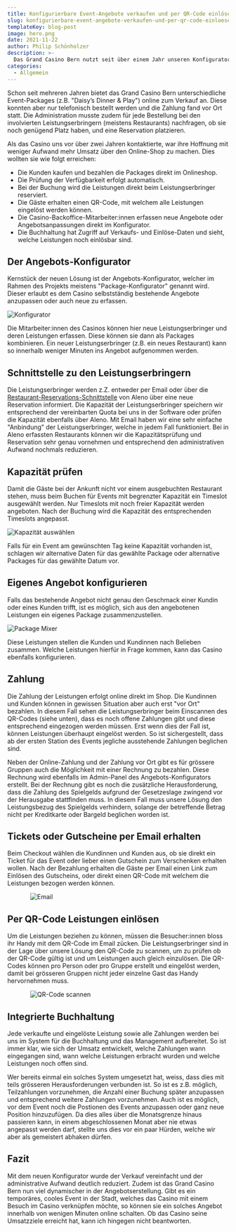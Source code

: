 ```yaml
---
title: Konfigurierbare Event-Angebote verkaufen und per QR-Code einlösen
slug: konfigurierbare-event-angebote-verkaufen-und-per-qr-code-einloesen
templateKey: blog-post
image: hero.png
date: 2021-11-22
author: Philip Schönholzer
description: >-
  Das Grand Casino Bern nutzt seit über einem Jahr unseren Konfigurator, um Event-Packages online anzubieten und per QR-Code einzulösen. Da dies eine spannende Lösung ist, wollen wir diese her etwas genauer vorstellen.
categories:
  - Allgemein
---
```


Schon seit mehreren Jahren bietet das Grand Casino Bern unterschiedliche Event-Packages (z.B. "Daisy’s Dinner & Play") online zum Verkauf an. Diese konnten aber nur telefonisch bestellt werden und die Zahlung fand vor Ort statt. Die Administration musste zudem für jede Bestellung bei den involvierten Leistungserbringern (meistens Restaurants) nachfragen, ob sie noch genügend Platz haben, und eine Reservation platzieren.

Als das Casino uns vor über zwei Jahren kontaktierte, war ihre Hoffnung mit weniger Aufwand mehr Umsatz über den Online-Shop zu machen. Dies wollten sie wie folgt erreichen:

- Die Kunden kaufen und bezahlen die Packages direkt im Onlineshop.
- Die Prüfung der Verfügbarkeit erfolgt automatisch.
- Bei der Buchung wird die Leistungen direkt beim Leistungserbringer reserviert.
- Die Gäste erhalten einen QR-Code, mit welchem alle Leistungen eingelöst werden können.
- Die Casino-Backoffice-Mitarbeiter:innen erfassen neue Angebote oder Angebotsanpassungen direkt im Konfigurator.
- Die Buchhaltung hat Zugriff auf Verkaufs- und Einlöse-Daten und sieht, welche Leistungen noch einlösbar sind.

## Der Angebots-Konfigurator

Kernstück der neuen Lösung ist der Angebots-Konfigurator, welcher im Rahmen des Projekts meistens "Package-Konfigurator" genannt wird. Dieser erlaubt es dem Casino selbstständig bestehende Angebote anzupassen oder auch neue zu erfassen.

![Konfigurator](./konfigurator.png)

Die Mitarbeiter:innen des Casinos können hier neue Leistungserbringer und deren Leistungen erfassen. Diese können sie dann als Packages kombinieren. Ein neuer Leistungserbringer (z.B. ein neues Restaurant) kann so innerhalb weniger Minuten ins Angebot aufgenommen werden.

## Schnittstelle zu den Leistungserbringern

Die Leistungserbringer werden z.Z. entweder per Email oder über die [Restaurant-Reservations-Schnittstelle](/schnittstellen-entwickeln/) von Aleno über eine neue Reservation informiert. Die Kapazität der Leistungserbringer speichern wir entsprechend der vereinbarten Quota bei uns in der Software oder prüfen die Kapazität ebenfalls über Aleno. Mit Email haben wir eine sehr einfache "Anbindung" der Leistungserbringer, welche in jedem Fall funktioniert. Bei in Aleno erfassten Restaurants können wir die Kapazitätsprüfung und Reservation sehr genau vornehmen und entsprechend den administrativen Aufwand nochmals reduzieren.

## Kapazität prüfen

Damit die Gäste bei der Ankunft nicht vor einem ausgebuchten Restaurant stehen, muss beim Buchen für Events mit begrenzter Kapazität ein Timeslot ausgewählt werden. Nur Timeslots mit noch freier Kapazität werden angeboten. Nach der Buchung wird die Kapazität des entsprechenden Timeslots angepasst.

![Kapazität auswählen](./kapazitaet.png)

Falls für ein Event am gewünschten Tag keine Kapazität vorhanden ist, schlagen wir alternative Daten für das gewählte Package oder alternative Packages für das gewählte Datum vor.

## Eigenes Angebot konfigurieren

Falls das bestehende Angebot nicht genau den Geschmack einer Kundin oder eines Kunden trifft, ist es möglich, sich aus den angebotenen Leistungen ein eigenes Package zusammenzustellen.

![Package Mixer](./package-mixer.png)

Diese Leistungen stellen die Kunden und Kundinnen nach Belieben zusammen. Welche Leistungen hierfür in Frage kommen, kann das Casino ebenfalls konfigurieren.

## Zahlung

Die Zahlung der Leistungen erfolgt online direkt im Shop. Die Kundinnen und Kunden können in gewissen Situation aber auch erst "vor Ort" bezahlen. In diesem Fall sehen die Leistungserbringer beim Einscannen des QR-Codes (siehe unten), dass es noch offene Zahlungen gibt und diese entsprechend eingezogen werden müssen. Erst wenn dies der Fall ist, können Leistungen überhaupt eingelöst werden. So ist sichergestellt, dass ab der ersten Station des Events jegliche ausstehende Zahlungen beglichen sind.

Neben der Online-Zahlung und der Zahlung vor Ort gibt es für grössere Gruppen auch die Möglichkeit mit einer Rechnung zu bezahlen. Diese Rechnung wird ebenfalls im Admin-Panel des Angebots-Konfigurators erstellt. Bei der Rechnung gibt es noch die zusätzliche Herausforderung, dass die Zahlung des Spielgelds aufgrund der Gesetzeslage zwingend vor der Herausgabe stattfinden muss. In diesem Fall muss unsere Lösung den Leistungsbezug des Spielgelds verhindern, solange der betreffende Betrag nicht per Kreditkarte oder Bargeld beglichen worden ist.

## Tickets oder Gutscheine per Email erhalten

Beim Checkout wählen die Kundinnen und Kunden aus, ob sie direkt ein Ticket für das Event oder lieber einen Gutschein zum Verschenken erhalten wollen. Nach der Bezahlung erhalten die Gäste per Email einen Link zum Einlösen des Gutscheins, oder direkt einen QR-Code mit welchem die Leistungen bezogen werden können.

<div style="max-width: 400px; margin-left: auto; margin-right: auto">

![Email](email.png)

</div>

## Per QR-Code Leistungen einlösen

Um die Leistungen beziehen zu können, müssen die Besucher:innen bloss ihr Handy mit dem QR-Code im Email zücken. Die Leistungserbringer sind in der Lage über unsere Lösung den QR-Code zu scannen, um zu prüfen ob der QR-Code gültig ist und um Leistungen auch gleich einzulösen. Die QR-Codes können pro Person oder pro Gruppe erstellt und eingelöst werden, damit bei grösseren Gruppen nicht jeder einzelne Gast das Handy hervornehmen muss.

<div style="max-width: 400px; margin-left: auto; margin-right: auto">

![QR-Code scannen](scanner.png)

</div>

## Integrierte Buchhaltung

Jede verkaufte und eingelöste Leistung sowie alle Zahlungen werden bei uns im System für die Buchhaltung und das Management aufbereitet. So ist immer klar, wie sich der Umsatz entwickelt, welche Zahlungen wann eingegangen sind, wann welche Leistungen erbracht wurden und welche Leistungen noch offen sind.

Wer bereits einmal ein solches System umgesetzt hat, weiss, dass dies mit teils grösseren Herausforderungen verbunden ist. So ist es z.B. möglich, Teilzahlungen vorzunehmen, die Anzahl einer Buchung später anzupassen und entsprechend weitere Zahlungen vorzunehmen. Auch ist es möglich, vor dem Event noch die Postionen des Events anzupassen oder ganz neue Position hinzuzufügen. Da dies alles über die Monatsgrenze hinaus passieren kann, in einem abgeschlossenen Monat aber nie etwas angepasst werden darf, stellte uns dies vor ein paar Hürden, welche wir aber als gemeistert abhaken dürfen.

## Fazit

Mit dem neuen Konfigurator wurde der Verkauf vereinfacht und der administrative Aufwand deutlich reduziert. Zudem ist das Grand Casino Bern nun viel dynamischer in der Angebotserstellung. Gibt es ein temporäres, cooles Event in der Stadt, welches das Casino mit einem Besuch im Casino verknüpfen möchte, so können sie ein solches Angebot innerhalb von wenigen Minuten online schalten. Ob das Casino seine Umsatzziele erreicht hat, kann ich hingegen nicht beantworten.
